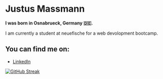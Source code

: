 # Justus Massmann
**I was born in Osnabrueck, Germany 🇩🇪.**

I am currently a student at neuefische for a web devolopment bootcamp.

## You can find me on:
- [LinkedIn](https://www.linkedin.com/in/justus-johannes-massmann-8a67611a3/)

[![GitHub Streak](https://github-readme-streak-stats.herokuapp.com/?user=J-Massmann)](https://git.io/streak-stats)

